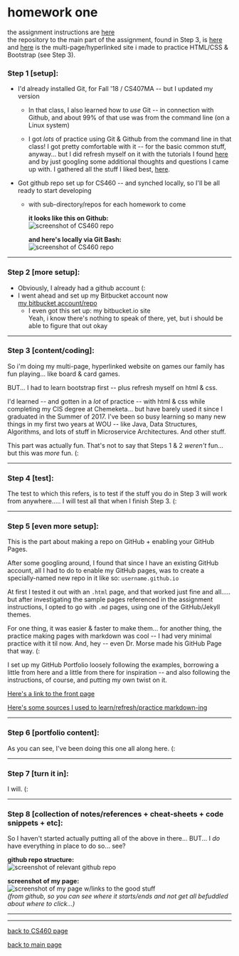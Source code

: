 # homework one
the assignment instructions are <a href="http://www.wou.edu/~morses/classes/cs46x/assignments/HW1.html" target="_blank">here</a>   
the repository to the main part of the assignment, found in Step 3, is <a href="https://github.com/Stormy9/CS460/tree/master/hwk_01" target="_blank">here</a>   
and <a href="https://Stormy9.github.io/CS460/hwk_01/games/" target="_blank">here</a> is the multi-page/hyperlinked site i made to practice HTML/CSS & Bootstrap (see Step 3).   


### Step 1 [setup]: 
* I'd already installed Git, for Fall '18 / CS407MA  -- but I updated my version   
   * In that class, I also learned how to *use* Git -- in connection with Github, and about 99% of that use was from the command line (on a Linux system)   
   
   * I got *lots* of practice using Git & Github from the command line in that class!  I got pretty comfortable with it -- for the basic common stuff, anyway... but I did refresh myself on it with the tutorials I found <a href="http://www.wou.edu/~morses/classes/cs46x/resources/resources.html" target="_blank">here</a> and by just googling some additional thoughts and questions I came up with.  I gathered all the stuff I liked best, <a href="https://stormy9.github.io/CS460/references/git/" target="_blank">here</a>.

* Got github repo set up for CS460 -- and synched locally, so I'll be all ready to start developing
    * with sub-directory/repos for each homework to come   

       **it looks like this on Github:**   
       ![screenshot of CS460 repo](https://stormy9.github.io/CS460/hwk_01/CS460-Hwk_01-Step_01.PNG)   
       
       **and here's locally via Git Bash:**   
       ![screenshot of CS460 repo](https://stormy9.github.io/CS460/hwk_01/CS460-Hwk_01-Step_01_d.PNG)   
       
---

### Step 2 [more setup]:
* Obviously, I already had a github account (:
* I went ahead and set up my Bitbucket account now   
   <a href="https://bitbucket.org/Stormy9/" target="_blank">my bitbucket account/repo</a>   
   * I even got this set up:
      <a hfre="https://stormy9.bitbucket.io/" target="_blank">my bitbucket.io site</a>   
      Yeah, i know there's nothing to speak of there, yet, but i should be able to figure that out okay

---

### Step 3 [content/coding]:
So i'm doing my multi-page, hyperlinked website on games our family has fun playing... like board & card games.   

BUT... I had to learn bootstrap first -- plus refresh myself on html & css.   

I'd learned -- and gotten in a *lot* of practice -- with html & css while completing my CIS degree at Chemeketa... but have barely used it since I graduated in the Summer of 2017.  I've been so busy learning so many new things in my first two years at WOU -- like Java, Data Structures, Algorithms, and lots of stuff in Microservice Architectures.  And other stuff.   

This part was actually fun.  That's not to say that Steps 1 & 2 *weren't* fun... but this was *more* fun.  (:

---

### Step 4 [test]:
The test to which this refers, is to test if the stuff you do in Step 3 will work from anywhere.....
I will test all that when I finish Step 3.  (:

---

### Step 5 [even more setup]:
This is the part about making a repo on GitHub + enabling your GitHub Pages.   

After some googling around, I found that since I have an existing GitHub account, all I had to do to enable my GitHub pages, was to create a specially-named new repo in it like so: `username.github.io`   

At first I tested it out with an `.html` page, and that worked just fine and all..... but after investigating the sample pages referenced in the assignment instructions, I opted to go with `.md` pages, using one of the GitHub/Jekyll themes.   

For one thing, it was easier & faster to make them... for another thing, the practice making pages with markdown was cool -- I had very minimal practice with it til now.  And, hey -- even Dr. Morse made his GitHub Page that way.  (:   

I set up my GitHub Portfolio loosely following the examples, borrowing a little from here and a little from there for inspiration -- and also following the instructions, of course, and putting my own twist on it.  

[Here's a link to the front page](https://stormy9.github.io/ "my github pages front page")   

[Here's some sources I used to learn/refresh/practice markdown-ing](https://stormy9.github.io/CS460/references/markdown/ "my markdown notes page")   

---

### Step 6 [portfolio content]:
As you can see, I've been doing this one all along here.  (:   

---

### Step 7 [turn it in]:
I will.  (:   

---

### Step 8 [collection of notes/references + cheat-sheets + code snippets + etc]:
So I haven't started actually putting all of the above in there... BUT... I *do* have everything in place to do so... see?


**github repo structure:**   
![screenshot of relevant github repo](https://stormy9.github.io/CS460/hwk_01/CS460-Hwk_01-Step_08.PNG)   


**screenshot of my page:**   
![screenshot of my page w/links to the good stuff](https://stormy9.github.io/CS460/hwk_01/CS460-Hwk_01-Step_08_b.PNG)   
*(from github, so you can see where it starts/ends and not get all befuddled about where to click...)*

---

---
[back to CS460 page](https://Stormy9.github.io/CS460/ "CS460 main page")   

[back to main page](https://Stormy9.github.io/ "main page")  
